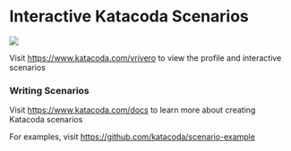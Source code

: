 # Interactive Katacoda Scenarios

[![](http://shields.katacoda.com/katacoda/vrivero/count.svg)](https://www.katacoda.com/vrivero "Get your profile on Katacoda.com")

Visit https://www.katacoda.com/vrivero to view the profile and interactive scenarios

### Writing Scenarios
Visit https://www.katacoda.com/docs to learn more about creating Katacoda scenarios

For examples, visit https://github.com/katacoda/scenario-example
